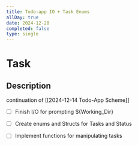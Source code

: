 ```yaml
---
title: Todo-app IO + Task Enums
allDay: true
date: 2024-12-20
completed: false
type: single
---
```


# Task 

## Description  

continuation of [[2024-12-14 Todo-App Scheme]]

- [ ] Finish I/O for prompting ${Working_Dir}
- [ ] Create enums and Structs for Tasks and Status
- [ ] Implement functions for manipulating tasks



